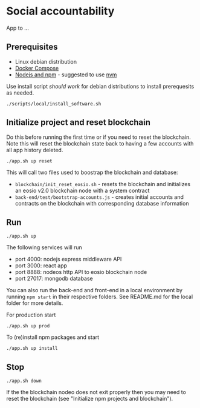 # Social accountability

App to ...

## Prerequisites

- Linux debian distribution
- [Docker Compose](http://docs.docker.com/compose/)
- [Nodejs and npm](https://nodejs.org) - suggested to use [nvm](https://github.com/nvm-sh/nvm)

Use install script _should work_ for debian distributions to install prerequesits as needed.

`./scripts/local/install_software.sh`

## Initialize project and reset blockchain

Do this before running the first time or if you need to reset the blockchain. Note this will reset the blockchain state back to having a few accounts with all app history deleted.

`./app.sh up reset`

This will call two files used to boostrap the blockchain and database:

- `blockchain/init_reset_eosio.sh` - resets the blockchain and initializes an eosio v2.0 blockchain node with a system contract
- `back-end/test/bootstrap-accounts.js` - creates initial accounts and contracts on the blockchain with corresponding database information

## Run

`./app.sh up`

The following services will run

- port 4000: nodejs express middleware API
- port 3000: react app
- port 8888: nodeos http API to eosio blockchain node
- port 27017: mongodb database

You can also run the back-end and front-end in a local environment by running `npm start` in their respective folders. See README.md for the local folder for more details.

For production start

`./app.sh up prod`

To (re)install npm packages and start

`./app.sh up install`

## Stop

`./app.sh down`

If the the blockchain nodeo does not exit properly then you may need to reset the blockchain (see "Initialize npm projects and blockchain").